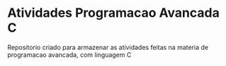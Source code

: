 # Atividades Programacao Avancada C
 Repositorio criado para armazenar as atividades feitas na materia de programacao avancada, com linguagem C
